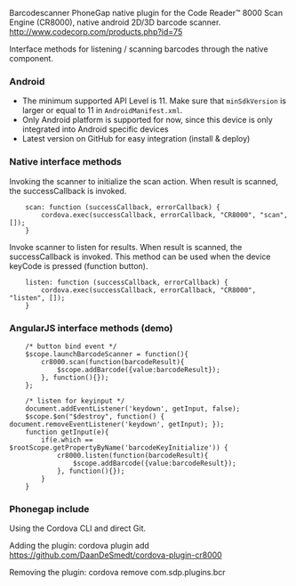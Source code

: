 Barcodescanner PhoneGap native plugin for the Code Reader™ 8000 Scan Engine (CR8000), native android 2D/3D barcode scanner.
http://www.codecorp.com/products.php?id=75


Interface methods for listening / scanning barcodes through the native component.

### Android

- The minimum supported API Level is 11. Make sure that `minSdkVersion` is larger or equal to 11 in `AndroidManifest.xml`.
- Only Android platform is supported for now, since this device is only integrated into Android specific devices
- Latest version on GitHub for easy integration (install & deploy)


### Native interface methods

Invoking the scanner to initialize the scan action.
When result is scanned, the successCallback is invoked.

		scan: function (successCallback, errorCallback) {
			cordova.exec(successCallback, errorCallback, "CR8000", "scan", []);
		}


Invoke scanner to listen for results.
When result is scanned, the successCallback is invoked.
This method can be used when the device keyCode is pressed (function button).

		listen: function (successCallback, errorCallback) {
			cordova.exec(successCallback, errorCallback, "CR8000", "listen", []);
		}


### AngularJS interface methods (demo)

		/* button bind event */
		$scope.launchBarcodeScanner = function(){
			cr8000.scan(function(barcodeResult){
				$scope.addBarcode({value:barcodeResult});
			}, function(){});
		};

		/* listen for keyinput */
		document.addEventListener('keydown', getInput, false);
		$scope.$on("$destroy", function() { document.removeEventListener('keydown', getInput); });
		function getInput(e){
			if(e.which == $rootScope.getPropertyByName('barcodeKeyInitialize')) {
				cr8000.listen(function(barcodeResult){
					$scope.addBarcode({value:barcodeResult});
				}, function(){});
			}
		}


### Phonegap include

Using the Cordova CLI and direct Git.

Adding the plugin:
		cordova plugin add https://github.com/DaanDeSmedt/cordova-plugin-cr8000

Removing the plugin:
		cordova remove com.sdp.plugins.bcr
